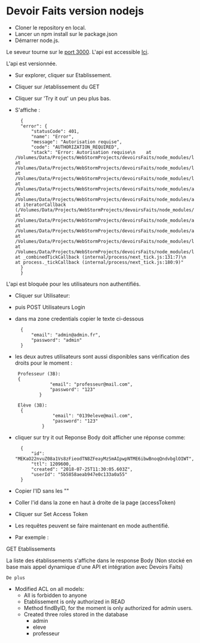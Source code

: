 # Devoir Faits version nodejs

* Cloner le repository en local.
* Lancer un npm install sur le package.json
* Démarrer node.js.

Le seveur tourne sur le [port 3000](http://localhost:3000).
L'api est accessible [Ici](http://localhost:3000/explorer).

L'api est versionnée.

* Sur explorer, cliquer sur Etablissement. 
* Cliquer sur /etablissement du GET
* Cliquer sur 'Try it out' un peu plus bas.
* S'affiche :

        {
        "error": {
            "statusCode": 401,
            "name": "Error",
            "message": "Autorisation requise",
            "code": "AUTHORIZATION_REQUIRED",
            "stack": "Error: Autorisation requise\n    at /Volumes/Data/Projects/WebStormProjects/devoirsFaits/node_modules/loopback/lib/application.js:430:21\n    at /Volumes/Data/Projects/WebStormProjects/devoirsFaits/node_modules/loopback/lib/model.js:358:7\n    at /Volumes/Data/Projects/WebStormProjects/devoirsFaits/node_modules/loopback/common/models/acl.js:529:16\n    at /Volumes/Data/Projects/WebStormProjects/devoirsFaits/node_modules/async/dist/async.js:3888:9\n    at /Volumes/Data/Projects/WebStormProjects/devoirsFaits/node_modules/async/dist/async.js:473:16\n    at iteratorCallback (/Volumes/Data/Projects/WebStormProjects/devoirsFaits/node_modules/async/dist/async.js:1064:13)\n    at /Volumes/Data/Projects/WebStormProjects/devoirsFaits/node_modules/async/dist/async.js:969:16\n    at /Volumes/Data/Projects/WebStormProjects/devoirsFaits/node_modules/async/dist/async.js:3885:13\n    at /Volumes/Data/Projects/WebStormProjects/devoirsFaits/node_modules/loopback/common/models/acl.js:511:17\n    at /Volumes/Data/Projects/WebStormProjects/devoirsFaits/node_modules/loopback/common/models/role.js:434:21\n    at _combinedTickCallback (internal/process/next_tick.js:131:7)\n    at process._tickCallback (internal/process/next_tick.js:180:9)"
        }
        }
        
L'api est bloquée pour les utilisateurs non authentifiés.


* Cliquer sur Utilisateur:
* puis POST Utilisateurs Login
* dans ma zone credentials copier le texte ci-dessous

        {
            "email": "admin@admin.fr",
            "password": "admin"
        }
 * les deux autres utilisateurs sont aussi disponibles sans vérification des droits pour le moment : 
        
        Professeur (3B):
        {
                    "email": "professeur@mail.com",
                    "password": "123"
                }
        
        Elève (3B):
         {
                     "email": "0139eleve@mail.com",
                     "password": "123"
                 }       
* cliquer sur try it out
Reponse Body doit afficher une réponse comme: 

        {
            "id": "MEKaO22nvuZ08a1Vs8zFieodTN8ZFeayMzSmAIpwpNTME6ibwBnoqQndvbglOIWT",
            "ttl": 1209600,
            "created": "2018-07-25T11:30:05.603Z",
            "userId": "5b5858aeab947e0c133a0a55"
        }
* Copier l'ID sans les "" 
* Coller l'id dans la zone en haut à droite de la page (accessToken)
* Cliquer sur Set Access Token
* Les requêtes peuvent se faire maintenant en mode authentifié.
* Par exemple : 

GET Etablissements

La liste des établissements s'affiche dans le response Body (Non stocké en base mais appel dynamique d'une API et intégration avec Devoirs Faits)

`De plus`            
  * Modified ACL on all models:
    * All is forbidden to anyone
    * Etablissement is only authorized in READ
    * Method findByID, for the moment is only authorized for admin users.
    * Created three roles stored in the database
        * admin
        * eleve
        * professeur
          